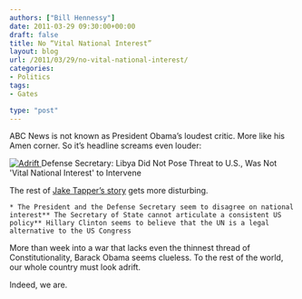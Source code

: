 ```yaml
---
authors: ["Bill Hennessy"]
date: 2011-03-29 09:30:00+00:00
draft: false
title: No “Vital National Interest”
layout: blog
url: /2011/03/29/no-vital-national-interest/
categories:
- Politics
tags:
- Gates

type: "post"
---
```


ABC News is not known as President Obama’s loudest critic. More like his Amen corner. So it’s headline screams even louder:

 

[![Adrift](https://hennessysview.com/wp-content/uploads/2011/03/Adrift_thumb.jpg)
](https://hennessysview.com/wp-content/uploads/2011/03/Adrift.jpg)Defense Secretary: Libya Did Not Pose Threat to U.S., Was Not 'Vital National Interest' to Intervene

 

The rest of [Jake Tapper’s story](https://blogs.abcnews.com/politicalpunch/2011/03/defense-secretary-libya-did-not-pose-threat-to-us-was-not-vital-national-interest-to-intervene.html) gets more disturbing. 

 

    * The President and the Defense Secretary seem to disagree on national interest** The Secretary of State cannot articulate a consistent US policy** Hillary Clinton seems to believe that the UN is a legal alternative to the US Congress  

More than week into a war that lacks even the thinnest thread of Constitutionality, Barack Obama seems clueless. To the rest of the world, our whole country must look adrift. 

 

Indeed, we are. 
